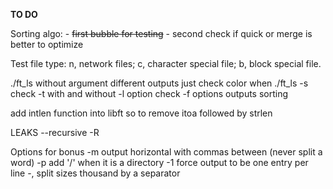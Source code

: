 **TO DO**

Sorting algo:
	- ~~first bubble for testing~~
	- second check if quick or merge is better to optimize

Test file type: n, network files; c, character special file; b, block special file.

./ft_ls without argument different outputs
just check color when ./ft_ls -s
check -t with and without -l option
check -f options outputs sorting

add intlen function into libft so to remove itoa followed by strlen 

LEAKS
	--recursive -R

Options for bonus
-m output horizontal with commas between (never split a word)
-p add '/' when it is a directory
-1 force output to be one entry per line
-, split sizes thousand by a separator
